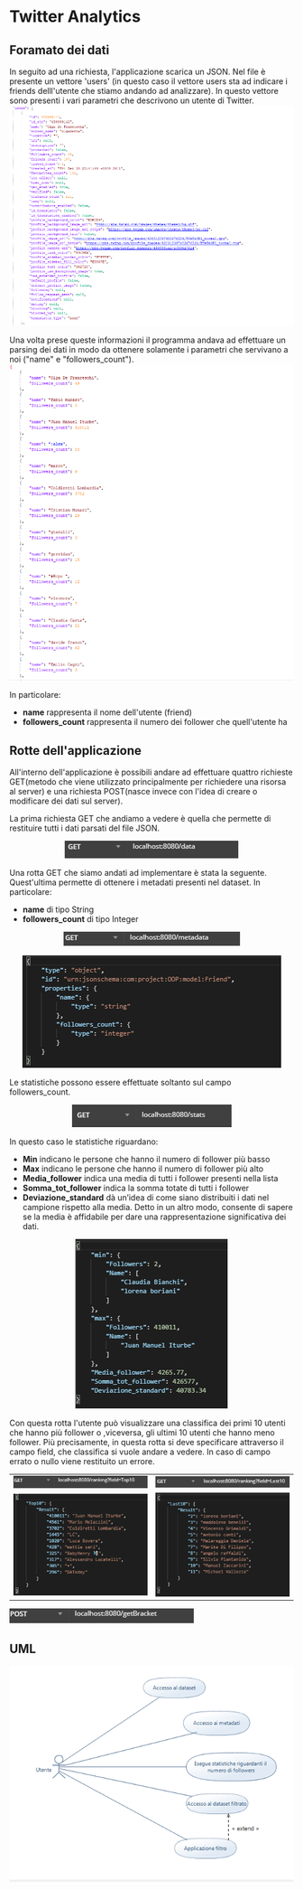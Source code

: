 # Twitter Analytics 
## Foramato dei dati
In seguito ad una richiesta, l'applicazione scarica un JSON. Nel file è presente un vettore 'users' (in questo caso il vettore users sta ad indicare i friends delll'utente che stiamo andando ad analizzare). In questo vettore sono presenti i vari parametri che descrivono un utente di Twitter.
![Alt Text](JSON.PNG) 

Una volta prese queste informazioni il programma andava ad effettuare un parsing dei dati in modo da ottenere solamente i parametri che servivano a noi ("name" e "followers_count").
![Alt Text](JSONParsing.PNG) 

In particolare:
* **name** rappresenta il nome dell'utente (friend)
* **followers_count** rappresenta il numero dei follower che quell'utente ha

## Rotte dell'applicazione
All'interno dell'applicazione è possibili andare ad effettuare quattro richieste GET(metodo che viene utilizzato principalmente per richiedere una risorsa al server) e una richiesta POST(nasce invece con l'idea di creare o modificare dei dati sul server).

La prima richiesta GET che andiamo a vedere è quella che permette di restituire tutti i dati parsati del file JSON.
<p align="center">
  <img src="get_data.PNG">
</p>

Una rotta GET che siamo andati ad implementare è stata la seguente. Quest'ultima permette di ottenere i metadati presenti nel dataset. In particolare:
* **name** di tipo String
* **followers_count** di tipo Integer
<p align="center">
  <img src="get_metadata.PNG">
</p>
<p align="center">
  <img src="metadata_results.PNG">
</p>

Le statistiche possono essere effettuate soltanto sul campo followers_count.
<p align="center">
  <img src="get_stats.PNG">
</p>

In questo caso le statistiche riguardano:
* **Min** indicano le persone che hanno il numero di follower più basso
* **Max** indicano le persone che hanno il numero di follower più alto
* **Media_follower** indica una media di tutti i follower presenti nella lista
* **Somma_tot_follower** indica la somma totate di tutti i follower 
* **Deviazione_standard** dà un’idea di come siano distribuiti i dati nel campione rispetto alla media. Detto in un altro modo, consente    di sapere se la media è affidabile per dare una rappresentazione significativa dei dati.

<p align="center">
  <img src="stats_result.PNG">
</p>

Con questa rotta l'utente può visualizzare una classifica dei primi 10 utenti che hanno più follower o ,viceversa, gli ultimi 10 utenti che hanno meno follower. Più precisamente, in questa rotta si deve specificare attraverso il campo field, che classifica si vuole andare a vedere. In caso di campo errato o nullo viene restituito un errore. 
<table>
  <tr>
    <td><img src="get_top10.PNG"></td>
    <td><img src="get_last10.PNG"></td>
  </tr>
    <tr>
    <td><img src="top10_results.PNG"></td>
    <td><img src="last10_results.PNG"></td>
  </tr>
 </table>
 
 
![Alt Text](getbrakets.PNG)


## UML
![Alt Text](UserDatagram.PNG)

